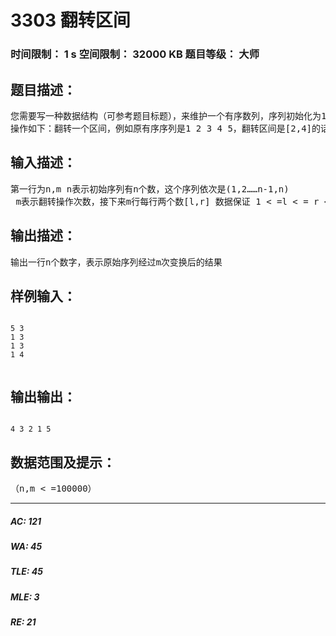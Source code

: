 # 3303 翻转区间   
### 时间限制： 1 s     空间限制： 32000 KB     题目等级： 大师  
## 题目描述：  

<pre>
您需要写一种数据结构（可参考题目标题），来维护一个有序数列，序列初始化为1、2、3、4……，
操作如下：翻转一个区间，例如原有序序列是1 2 3 4 5，翻转区间是[2,4]的话，结果是1 4 2 3 5，如果在此基础上（1 4 2 3 5）再次翻转的区间为[3 5]，那么结果为：1 4 5 3 2
</pre>
  
  
## 输入描述：  

<pre>
第一行为n,m n表示初始序列有n个数，这个序列依次是(1,2……n-1,n)  
 m表示翻转操作次数，接下来m行每行两个数[l,r] 数据保证 1 < =l < = r < =n
</pre>
  
  
## 输出描述：  

<pre>
输出一行n个数字，表示原始序列经过m次变换后的结果
</pre>
  
  
## 样例输入：  

<pre><code>
5 3
1 3
1 3
1 4
 
</code></pre>
  
  
## 输出输出：  

<pre><code>
4 3 2 1 5
</code></pre>
  
  
## 数据范围及提示：  

<pre>
（n,m < =100000）
</pre>
  
  
***  

##### AC: 121  
##### WA: 45  
##### TLE: 45  
##### MLE: 3  
##### RE: 21  

